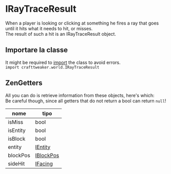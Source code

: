 # IRayTraceResult

When a player is looking or clicking at something he fires a ray that goes until it hits what it needs to hit, or misses.  
The result of such a hit is an IRayTraceResult object.

## Importare la classe

It might be required to [import](/AdvancedFunctions/Import/) the class to avoid errors.  
`import crafttweaker.world.IRayTraceResult`

## ZenGetters

All you can do is retrieve information from these objects, here's which:  
Be careful though, since all getters that do not return a bool can return `null`!

| nome     | tipo                                   |
| -------- | -------------------------------------- |
| isMiss   | bool                                   |
| isEntity | bool                                   |
| isBlock  | bool                                   |
| entity   | [IEntity](/Vanilla/Entities/IEntity/)  |
| blockPos | [IBlockPos](/Vanilla/World/IBlockPos/) |
| sideHit  | [IFacing](/Vanilla/World/IFacing/)     |